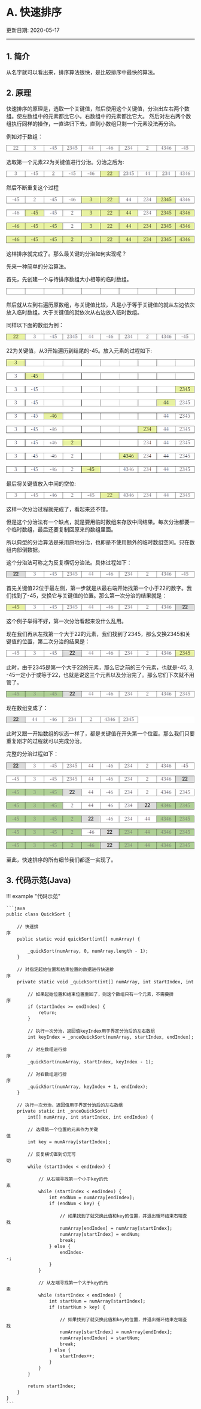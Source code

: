 # A. 快速排序

更新日期: 2020-05-17

----------------------------------------------

## 1.	简介

从名字就可以看出来，排序算法很快，是比较排序中最快的算法。

## 2.	原理

快速排序的原理是，选取一个关键值，然后使用这个关键值，分治出左右两个数组。使左数组中的元素都比它小，右数组中的元素都比它大。
然后对左右两个数组执行同样的操作，一直递归下去，直到小数组只剩一个元素没法再分治。

例如对于数组：

![](S001/2022-12-04-17-32-10.png)

选取第一个元素22为关键值进行分治。分治之后为:

![](S001/2022-12-04-17-48-16.png)

然后不断重复这个过程

![](S001/2022-12-04-17-48-27.png)

这样排序就完成了。那么最关键的分治如何实现呢？

先来一种简单的分治算法。

首先，先创建一个与待排序数组大小相等的临时数组。

![](S001/2022-12-04-17-48-38.png)

然后就从左到右遍历原数组，与关键值比较，凡是小于等于关键值的就从左边依次放入临时数组。大于关键值的就依次从右边放入临时数组。

同样以下面的数组为例：

![](S001/2022-12-04-17-48-47.png)

22为关键值，从3开始遍历到结尾的-45。放入元素的过程如下:

![](S001/2022-12-04-17-48-55.png)

最后将关键值放入中间的空位:

![](S001/2022-12-04-17-49-03.png)

这样一次分治过程就完成了，看起来还不错。

但是这个分治法有一个缺点，就是要用临时数组来存放中间结果。每次分治都要一个临时数组，最后还要复制回原来的数组里面。

所以典型的分治算法是采用原地分治，也即是不使用额外的临时数组空间。只在数组内部倒数据。

这个分治法可称之为反复横切分治法。具体过程如下：

![](S001/2022-12-04-17-49-11.png)

首先关键值22位于最左侧，第一步就是从最右端开始找第一个小于22的数字。我们找到了-45，交换它与关键值的位置。那么第一次分治的结果就是：

![](S001/2022-12-04-17-49-18.png)

这个例子举得不好，第一次分治看起来没什么乱用。

现在我们再从左找第一个大于22的元素，我们找到了2345，那么交换2345和关键值的位置，第二次分治的结果是：

![](S001/2022-12-04-17-49-27.png)

此时，由于2345是第一个大于22的元素，那么它之前的三个元素，也就是-45, 3, -45一定小于或等于22，也就是说这三个元素以及分治完了。那么它们下次就不用管了。

![](S001/2022-12-04-17-49-37.png)

现在数组变成了：

![](S001/2022-12-04-17-49-43.png)

此时又跟一开始数组的状态一样了，都是关键值在开头第一个位置。那么我们只要重复刚才的过程就可以完成分治。

完整的分治过程如下：

![](S001/2022-12-04-17-49-51.png)

至此，快速排序的所有细节我们都逐一实现了。

## 3.	代码示范(Java)

!!! example "代码示范"

    ```java
    public class QuickSort {                                                                    
                                                                        
        // 快速排序                                                                 
        public static void quickSort(int[] numArray) {                         
                                                                        
            _quickSort(numArray, 0, numArray.length - 1);                 
        }                                                                   
                                                                        
        // 对指定起始位置和结束位置的数据进行快速排序                                         
        private static void _quickSort(int[] numArray, int startIndex, int endIndex) {        
                                                                        
            // 如果起始位置和结束位置重回了，则这个数组只有一个元素，不需要排序             
            if (startIndex >= endIndex) {                                                                   
                return;                                                                 
            }                                                                   
                                                                        
            // 执行一次分治，返回值keyIndex用于界定分治后的左右数组         
            int keyIndex = _onceQuickSort(numArray, startIndex, endIndex);         
                                                                        
            // 对左数组进行排序                                                                 
            _quickSort(numArray, startIndex, keyIndex - 1);          
                                                                        
            // 对右数组进行排序                                                                 
            _quickSort(numArray, keyIndex + 1, endIndex);               
        }                                                                   
                                                                        
        // 执行一次分治，返回值用于界定分治后的左右数组                
        private static int _onceQuickSort(                                                                  
            int[] numArray, int startIndex, int endIndex) {           
                                                                                
            // 选择第一个位置的元素作为关键值                                                                  
            int key = numArray[startIndex];                                                                 
                                                                        
            // 反复横切直到切无可切                                                                   
            while (startIndex < endIndex) {                                                                 
                                                                        
                // 从右端寻找第一个小于key的元素                                                                 
                while (startIndex < endIndex) {      
                    int endNum = numArray[endIndex];       
                    if (endNum < key) {                                                                 
                                                                            
                        // 如果找到了就交换此值和key的位置，并退出循环结束右端查找        
                        numArray[endIndex] = numArray[startIndex];          
                        numArray[startIndex] = endNum;         
                        break;                                                                  
                    } else {                                                                    
                        endIndex--;                                                                 
                    }                                                                   
                }                                                                   
                                                                        
                // 从左端寻找第一个大于key的元素                                                                 
                while (startIndex < endIndex) {                  
                    int startNum = numArray[startIndex];           
                    if (startNum > key) {                                                                   
                                                                            
                        // 如果找到了就交换此值和key的位置，并退出循环结束左端查找          
                        numArray[startIndex] = numArray[endIndex];      
                        numArray[endIndex] = startNum;             
                        break;                                                                  
                    } else {                                                                    
                        startIndex++;                                                                   
                    }                                                                   
                }                                                                   
            }                                                                   
                                                                        
            return startIndex;                                                                  
        }                                                                   
    }                                                                   
    ```